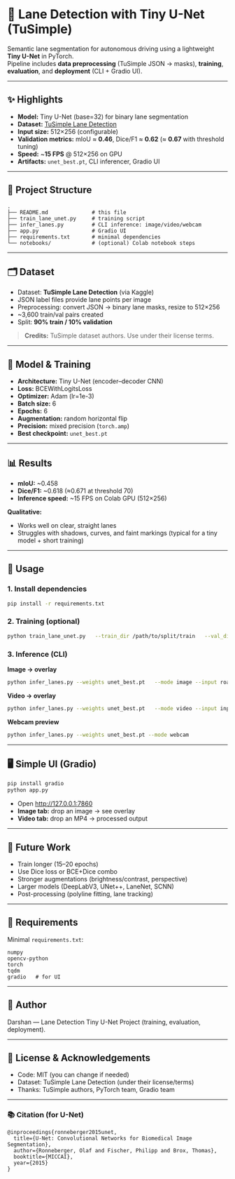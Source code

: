 # 🚗 Lane Detection with Tiny U-Net (TuSimple)

Semantic lane segmentation for autonomous driving using a lightweight **Tiny U-Net** in PyTorch.  
Pipeline includes **data preprocessing** (TuSimple JSON → masks), **training**, **evaluation**, and **deployment** (CLI + Gradio UI).

---

## ✨ Highlights
- **Model:** Tiny U-Net (base=32) for binary lane segmentation
- **Dataset:** [TuSimple Lane Detection](https://www.kaggle.com/datasets/manideep1108/tusimple)
- **Input size:** 512×256 (configurable)
- **Validation metrics:** mIoU ≈ **0.46**, Dice/F1 ≈ **0.62** (≈ **0.67** with threshold tuning)
- **Speed:** ~**15 FPS** @ 512×256 on GPU
- **Artifacts:** `unet_best.pt`, CLI inferencer, Gradio UI

---

## 📁 Project Structure
```
.
├── README.md              # this file
├── train_lane_unet.py     # training script
├── infer_lanes.py         # CLI inference: image/video/webcam
├── app.py                 # Gradio UI
├── requirements.txt       # minimal dependencies
└── notebooks/             # (optional) Colab notebook steps
```

---

## 🗂 Dataset
- Dataset: **TuSimple Lane Detection** (via Kaggle)
- JSON label files provide lane points per image
- Preprocessing: convert JSON → binary lane masks, resize to 512×256
- ~3,600 train/val pairs created
- Split: **90% train / 10% validation**

> **Credits:** TuSimple dataset authors. Use under their license terms.

---

## 🧠 Model & Training
- **Architecture:** Tiny U-Net (encoder–decoder CNN)
- **Loss:** BCEWithLogitsLoss
- **Optimizer:** Adam (lr=1e-3)
- **Batch size:** 6
- **Epochs:** 6
- **Augmentation:** random horizontal flip
- **Precision:** mixed precision (`torch.amp`)
- **Best checkpoint:** `unet_best.pt`

---

## 📊 Results
- **mIoU:** ~0.458  
- **Dice/F1:** ~0.618 (≈0.671 at threshold 70)  
- **Inference speed:** ~15 FPS on Colab GPU (512×256)  

**Qualitative:**  
- Works well on clear, straight lanes  
- Struggles with shadows, curves, and faint markings (typical for a tiny model + short training)

---

## 🚀 Usage

### 1. Install dependencies
```bash
pip install -r requirements.txt
```

### 2. Training (optional)
```bash
python train_lane_unet.py   --train_dir /path/to/split/train   --val_dir   /path/to/split/val   --out       ./unet_best.pt   --width 512 --height 256   --batch_size 6 --workers 2 --epochs 6
```

### 3. Inference (CLI)

**Image → overlay**
```bash
python infer_lanes.py --weights unet_best.pt   --mode image --input road.jpg --output road_overlay.jpg
```

**Video → overlay**
```bash
python infer_lanes.py --weights unet_best.pt   --mode video --input input.mp4 --output output.mp4
```

**Webcam preview**
```bash
python infer_lanes.py --weights unet_best.pt --mode webcam
```

---

## 🖥️ Simple UI (Gradio)

```bash
pip install gradio
python app.py
```

- Open http://127.0.0.1:7860
- **Image tab:** drop an image → see overlay
- **Video tab:** drop an MP4 → processed output

---

## 🔮 Future Work
- Train longer (15–20 epochs)  
- Use Dice loss or BCE+Dice combo  
- Stronger augmentations (brightness/contrast, perspective)  
- Larger models (DeepLabV3, UNet++, LaneNet, SCNN)  
- Post-processing (polyline fitting, lane tracking)

---

## 📄 Requirements
Minimal `requirements.txt`:
```
numpy
opencv-python
torch
tqdm
gradio   # for UI
```

---

## 👤 Author
Darshan — Lane Detection Tiny U-Net Project (training, evaluation, deployment).

---

## 📜 License & Acknowledgements
- Code: MIT (you can change if needed)  
- Dataset: TuSimple Lane Detection (under their license/terms)  
- Thanks: TuSimple authors, PyTorch team, Gradio team  

---

### 📚 Citation (for U-Net)
```
@inproceedings{ronneberger2015unet,
  title={U-Net: Convolutional Networks for Biomedical Image Segmentation},
  author={Ronneberger, Olaf and Fischer, Philipp and Brox, Thomas},
  booktitle={MICCAI},
  year={2015}
}
```
